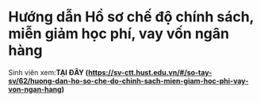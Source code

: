 # Hướng dẫn Hồ sơ chế độ chính sách, miễn giảm học phí, vay vốn ngân hàng

Sinh viên xem:**TẠI ĐÂY (https://sv-ctt.hust.edu.vn/#/so-tay-sv/62/huong-dan-ho-so-che-do-chinh-sach-mien-giam-hoc-phi-vay-von-ngan-hang)**